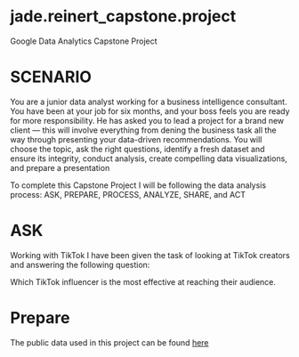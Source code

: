 # jade.reinert_capstone.project
Google Data Analytics Capstone Project
# SCENARIO
You are a junior data analyst working for a business intelligence consultant. You have been at your job for six months, and your boss
feels you are ready for more responsibility. He has asked you to lead a project for a brand new client — this will involve everything
from dening the business task all the way through presenting your data-driven recommendations. You will choose the topic, ask
the right questions, identify a fresh dataset and ensure its integrity, conduct analysis, create compelling data visualizations, and
prepare a presentation

To complete this Capstone Project I will be following the data analysis process: ASK, PREPARE, PROCESS, ANALYZE, SHARE, and ACT

# ASK
Working with TikTok I have been given the task of looking at TikTok creators and answering the following question:

Which TikTok influencer is the most effective at reaching their audience. 

# Prepare
The public data used in this project can be found [here](https://www.kaggle.com/datasets/ramjasmaurya/top-1000-social-media-channels) 
